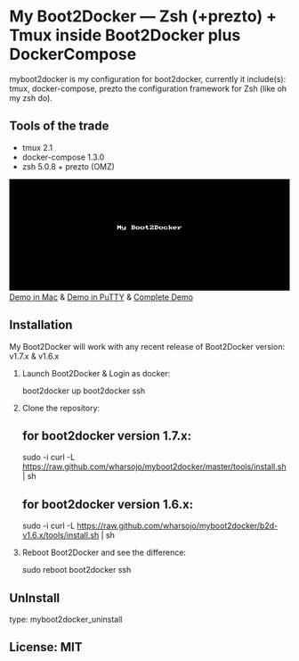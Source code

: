 My Boot2Docker — Zsh (+prezto) + Tmux inside Boot2Docker plus DockerCompose
===========================================================================

myboot2docker is my configuration for boot2docker, currently it include(s): 
tmux, docker-compose, prezto the configuration framework for Zsh (like oh my zsh do).

Tools of the trade
------------------

  - tmux 2.1
  - docker-compose 1.3.0
  - zsh 5.0.8 + prezto (OMZ)


![alt text](https://raw.githubusercontent.com/wharsojo/assets/master/myboot2docker/myboot2docker.gif "My Boot2Docker Demo")
<a href="https://raw.githubusercontent.com/wharsojo/assets/master/myboot2docker/myboot2docker.gif" target="_blank">Demo in Mac</a> & 
<a href="https://raw.githubusercontent.com/wharsojo/assets/master/myboot2docker/myboot2docker-win.gif" target="_blank">Demo in PuTTY</a> &
<a href="https://github.com/wharsojo/assets/blob/master/myboot2docker/myboot2docker-win-complete.gif?raw=true" target="_blank">Complete Demo</a>

Installation
------------

My Boot2Docker will work with any recent release of Boot2Docker version:  v1.7.x & v1.6.x

  1. Launch Boot2Docker & Login as docker:

        boot2docker up
        boot2docker ssh

  2. Clone the repository:

        for boot2docker version 1.7.x:
        --------------------------------
        sudo -i
        curl -L https://raw.github.com/wharsojo/myboot2docker/master/tools/install.sh | sh

        for boot2docker version 1.6.x: 
        ------------------------------
        sudo -i
        curl -L https://raw.github.com/wharsojo/myboot2docker/b2d-v1.6.x/tools/install.sh | sh

  3. Reboot Boot2Docker and see the difference:

        sudo reboot
        boot2docker ssh

UnInstall
---------

  type: myboot2docker_uninstall

License: MIT
------------
